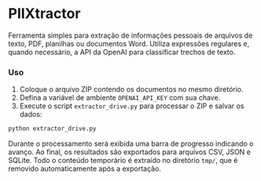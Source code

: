 # PIIXtractor

Ferramenta simples para extração de informações pessoais de arquivos de texto,
PDF, planilhas ou documentos Word. Utiliza expressões regulares e, quando
necessário, a API da OpenAI para classificar trechos de texto.

### Uso

1. Coloque o arquivo ZIP contendo os documentos no mesmo diretório.
2. Defina a variável de ambiente `OPENAI_API_KEY` com sua chave.
3. Execute o script `extractor_drive.py` para processar o ZIP e salvar os dados:

```bash
python extractor_drive.py
```

Durante o processamento será exibida uma barra de progresso indicando o avanço.
Ao final, os resultados são exportados para arquivos CSV, JSON e SQLite. Todo o
conteúdo temporário é extraído no diretório `tmp/`, que é removido
automaticamente após a exportação.
